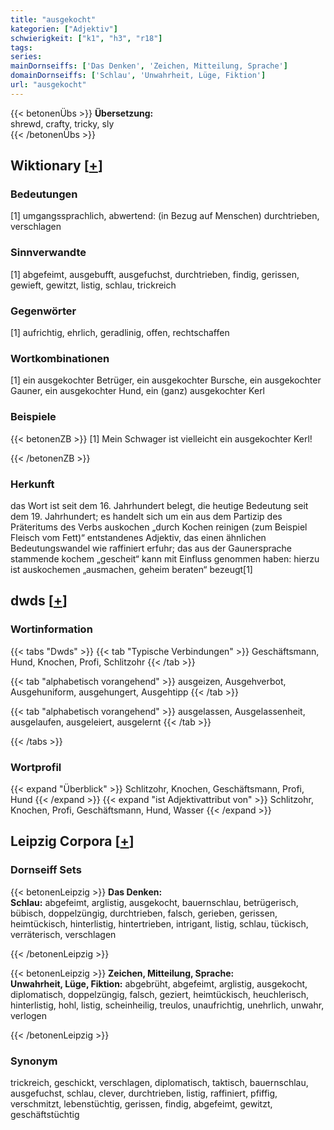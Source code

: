 ```yaml
---
title: "ausgekocht"
kategorien: ["Adjektiv"]
schwierigkeit: ["k1", "h3", "r18"]
tags:
series:
mainDornseiffs: ['Das Denken', 'Zeichen, Mitteilung, Sprache']
domainDornseiffs: ['Schlau', 'Unwahrheit, Lüge, Fiktion']
url: "ausgekocht"
---
```


{{< betonenÜbs >}}
**Übersetzung:**  
shrewd, crafty, tricky, sly  
{{< /betonenÜbs >}}

## Wiktionary [[+](https://de.wiktionary.org/wiki/ausgekocht)]

### Bedeutungen
[1] umgangssprachlich, abwertend: (in Bezug auf Menschen) durchtrieben, verschlagen  

### Sinnverwandte
[1] abgefeimt, ausgebufft, ausgefuchst, durchtrieben, findig, gerissen, gewieft, gewitzt, listig, schlau, trickreich  

### Gegenwörter
[1] aufrichtig, ehrlich, geradlinig, offen, rechtschaffen  

### Wortkombinationen
[1] ein ausgekochter Betrüger, ein ausgekochter Bursche, ein ausgekochter Gauner, ein ausgekochter Hund, ein (ganz) ausgekochter Kerl  

### Beispiele
{{< betonenZB >}}
[1] Mein Schwager ist vielleicht ein ausgekochter Kerl!  

{{< /betonenZB >}}
### Herkunft
das Wort ist seit dem 16. Jahrhundert belegt, die heutige Bedeutung seit dem 19. Jahrhundert; es handelt sich um ein aus dem Partizip des Präteritums des Verbs auskochen „durch Kochen reinigen (zum Beispiel Fleisch vom Fett)“ entstandenes Adjektiv, das einen ähnlichen Bedeutungswandel wie raffiniert erfuhr; das aus der Gaunersprache stammende kochem „gescheit“ kann mit Einfluss genommen haben: hierzu ist auskochemen „ausmachen, geheim beraten“ bezeugt[1]  



## dwds [[+](https://www.dwds.de/wb/ausgekocht)]

### Wortinformation
{{< tabs "Dwds" >}}
{{< tab "Typische Verbindungen" >}}
Geschäftsmann, Hund, Knochen, Profi, Schlitzohr
{{< /tab >}}

{{< tab "alphabetisch vorangehend" >}}
ausgeizen, Ausgehverbot, Ausgehuniform, ausgehungert, Ausgehtipp
{{< /tab >}}

{{< tab "alphabetisch vorangehend" >}}
ausgelassen, Ausgelassenheit, ausgelaufen, ausgeleiert, ausgelernt
{{< /tab >}}

{{< /tabs >}}

### Wortprofil
{{< expand "Überblick" >}} Schlitzohr, Knochen, Geschäftsmann, Profi, Hund {{< /expand >}}
{{< expand "ist Adjektivattribut von" >}} Schlitzohr, Knochen, Profi, Geschäftsmann, Hund, Wasser {{< /expand >}}

## Leipzig Corpora [[+](https://corpora.uni-leipzig.de/en/res?word=ausgekocht&corpusId=deu_newscrawl-public_2018)]

### Dornseiff Sets
{{< betonenLeipzig >}}
**Das Denken:**  
**Schlau:** abgefeimt, arglistig, ausgekocht, bauernschlau, betrügerisch, bübisch, doppelzüngig, durchtrieben, falsch, gerieben, gerissen, heimtückisch, hinterlistig, hintertrieben, intrigant, listig, schlau, tückisch, verräterisch, verschlagen  

{{< /betonenLeipzig >}}


{{< betonenLeipzig >}}
**Zeichen, Mitteilung, Sprache:**  
**Unwahrheit, Lüge, Fiktion:** abgebrüht, abgefeimt, arglistig, ausgekocht, diplomatisch, doppelzüngig, falsch, geziert, heimtückisch, heuchlerisch, hinterlistig, hohl, listig, scheinheilig, treulos, unaufrichtig, unehrlich, unwahr, verlogen  

{{< /betonenLeipzig >}}

### Synonym
trickreich, geschickt, verschlagen, diplomatisch, taktisch, bauernschlau, ausgefuchst, schlau, clever, durchtrieben, listig, raffiniert, pfiffig, verschmitzt, lebenstüchtig, gerissen, findig, abgefeimt, gewitzt, geschäftstüchtig

